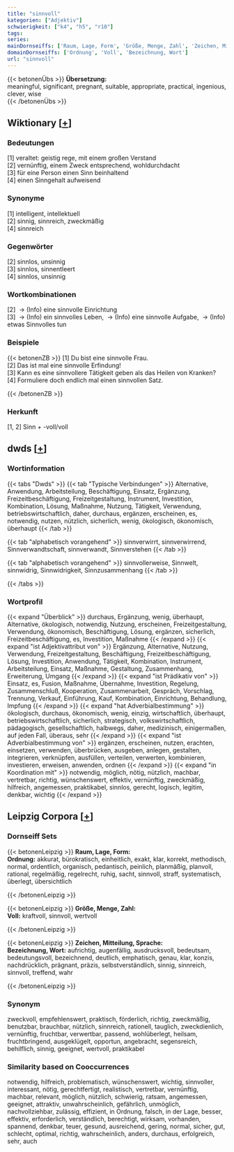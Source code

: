 ```yaml
---
title: "sinnvoll"
kategorien: ["Adjektiv"]
schwierigkeit: ["k4", "h5", "r10"]
tags:
series:
mainDornseiffs: ['Raum, Lage, Form', 'Größe, Menge, Zahl', 'Zeichen, Mitteilung, Sprache']
domainDornseiffs: ['Ordnung', 'Voll', 'Bezeichnung, Wort']
url: "sinnvoll"
---
```


{{< betonenÜbs >}}
**Übersetzung:**  
meaningful, significant, pregnant, suitable, appropriate, practical, ingenious, clever, wise  
{{< /betonenÜbs >}}

## Wiktionary [[+](https://de.wiktionary.org/wiki/sinnvoll)]

### Bedeutungen
[1] veraltet: geistig rege, mit einem großen Verstand  
[2] vernünftig, einem Zweck entsprechend, wohldurchdacht  
[3] für eine Person einen Sinn beinhaltend  
[4] einen Sinngehalt aufweisend  

### Synonyme
[1] intelligent, intellektuell  
[2] sinnig, sinnreich, zweckmäßig  
[4] sinnreich  

### Gegenwörter
[2] sinnlos, unsinnig  
[3] sinnlos, sinnentleert  
[4] sinnlos, unsinnig  

### Wortkombinationen
[2]  -> (Info) eine sinnvolle Einrichtung  
[3]  -> (Info) ein sinnvolles Leben,  -> (Info) eine sinnvolle Aufgabe,  -> (Info) etwas Sinnvolles tun  

### Beispiele
{{< betonenZB >}}
[1] Du bist eine sinnvolle Frau.  
[2] Das ist mal eine sinnvolle Erfindung!  
[3] Kann es eine sinnvollere Tätigkeit geben als das Heilen von Kranken?  
[4] Formuliere doch endlich mal einen sinnvollen Satz.  

{{< /betonenZB >}}
### Herkunft
[1, 2] Sinn + -voll/voll  



## dwds [[+](https://www.dwds.de/wb/sinnvoll)]

### Wortinformation
{{< tabs "Dwds" >}}
{{< tab "Typische Verbindungen" >}}
Alternative, Anwendung, Arbeitsteilung, Beschäftigung, Einsatz, Ergänzung, Freizeitbeschäftigung, Freizeitgestaltung, Instrument, Investition, Kombination, Lösung, Maßnahme, Nutzung, Tätigkeit, Verwendung, betriebswirtschaftlich, daher, durchaus, ergänzen, erscheinen, es, notwendig, nutzen, nützlich, sicherlich, wenig, ökologisch, ökonomisch, überhaupt
{{< /tab >}}

{{< tab "alphabetisch vorangehend" >}}
sinnverwirrt, sinnverwirrend, Sinnverwandtschaft, sinnverwandt, Sinnverstehen
{{< /tab >}}

{{< tab "alphabetisch vorangehend" >}}
sinnvollerweise, Sinnwelt, sinnwidrig, Sinnwidrigkeit, Sinnzusammenhang
{{< /tab >}}

{{< /tabs >}}

### Wortprofil
{{< expand "Überblick" >}} durchaus, Ergänzung, wenig, überhaupt, Alternative, ökologisch, notwendig, Nutzung, erscheinen, Freizeitgestaltung, Verwendung, ökonomisch, Beschäftigung, Lösung, ergänzen, sicherlich, Freizeitbeschäftigung, es, Investition, Maßnahme {{< /expand >}}
{{< expand "ist Adjektivattribut von" >}} Ergänzung, Alternative, Nutzung, Verwendung, Freizeitgestaltung, Beschäftigung, Freizeitbeschäftigung, Lösung, Investition, Anwendung, Tätigkeit, Kombination, Instrument, Arbeitsteilung, Einsatz, Maßnahme, Gestaltung, Zusammenhang, Erweiterung, Umgang {{< /expand >}}
{{< expand "ist Prädikativ von" >}} Einsatz, es, Fusion, Maßnahme, Übernahme, Investition, Regelung, Zusammenschluß, Kooperation, Zusammenarbeit, Gespräch, Vorschlag, Trennung, Verkauf, Einführung, Kauf, Kombination, Einrichtung, Behandlung, Impfung {{< /expand >}}
{{< expand "hat Adverbialbestimmung" >}} ökologisch, durchaus, ökonomisch, wenig, einzig, wirtschaftlich, überhaupt, betriebswirtschaftlich, sicherlich, strategisch, volkswirtschaftlich, pädagogisch, gesellschaftlich, halbwegs, daher, medizinisch, einigermaßen, auf jeden Fall, überaus, sehr {{< /expand >}}
{{< expand "ist Adverbialbestimmung von" >}} ergänzen, erscheinen, nutzen, erachten, einsetzen, verwenden, überbrücken, ausgeben, anlegen, gestalten, integrieren, verknüpfen, ausfüllen, verteilen, verwerten, kombinieren, investieren, erweisen, anwenden, ordnen {{< /expand >}}
{{< expand "in Koordination mit" >}} notwendig, möglich, nötig, nützlich, machbar, vertretbar, richtig, wünschenswert, effektiv, vernünftig, zweckmäßig, hilfreich, angemessen, praktikabel, sinnlos, gerecht, logisch, legitim, denkbar, wichtig {{< /expand >}}

## Leipzig Corpora [[+](https://corpora.uni-leipzig.de/en/res?word=sinnvoll&corpusId=deu_newscrawl-public_2018)]

### Dornseiff Sets
{{< betonenLeipzig >}}
**Raum, Lage, Form:**  
**Ordnung:** akkurat, bürokratisch, einheitlich, exakt, klar, korrekt, methodisch, normal, ordentlich, organisch, pedantisch, peinlich, planmäßig, planvoll, rational, regelmäßig, regelrecht, ruhig, sacht, sinnvoll, straff, systematisch, überlegt, übersichtlich  

{{< /betonenLeipzig >}}


{{< betonenLeipzig >}}
**Größe, Menge, Zahl:**  
**Voll:** kraftvoll, sinnvoll, wertvoll  

{{< /betonenLeipzig >}}


{{< betonenLeipzig >}}
**Zeichen, Mitteilung, Sprache:**  
**Bezeichnung, Wort:** aufrichtig, augenfällig, ausdrucksvoll, bedeutsam, bedeutungsvoll, bezeichnend, deutlich, emphatisch, genau, klar, konzis, nachdrücklich, prägnant, präzis, selbstverständlich, sinnig, sinnreich, sinnvoll, treffend, wahr  

{{< /betonenLeipzig >}}

### Synonym
zweckvoll, empfehlenswert, praktisch, förderlich, richtig, zweckmäßig, benutzbar, brauchbar, nützlich, sinnreich, rationell, tauglich, zweckdienlich, vernünftig, fruchtbar, verwertbar, passend, wohlüberlegt, heilsam, fruchtbringend, ausgeklügelt, opportun, angebracht, segensreich, behilflich, sinnig, geeignet, wertvoll, praktikabel


### Similarity based on Cooccurrences
notwendig, hilfreich, problematisch, wünschenswert, wichtig, sinnvoller, interessant, nötig, gerechtfertigt, realistisch, vertretbar, vernünftig, machbar, relevant, möglich, nützlich, schwierig, ratsam, angemessen, geeignet, attraktiv, unwahrscheinlich, gefährlich, unmöglich, nachvollziehbar, zulässig, effizient, in Ordnung, falsch, in der Lage, besser, effektiv, erforderlich, verständlich, berechtigt, wirksam, vorhanden, spannend, denkbar, teuer, gesund, ausreichend, gering, normal, sicher, gut, schlecht, optimal, richtig, wahrscheinlich, anders, durchaus, erfolgreich, sehr, auch

